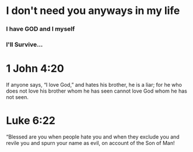 # I don't need you anyways in my life
### I have GOD and I myself
### I'll Survive...

# 1 John 4:20
If anyone says, “I love God,” and hates his brother, he is a liar; for he who does not love his brother whom he has seen cannot love God whom he has not seen.
# Luke 6:22
“Blessed are you when people hate you and when they exclude you and revile you and spurn your name as evil, on account of the Son of Man!

